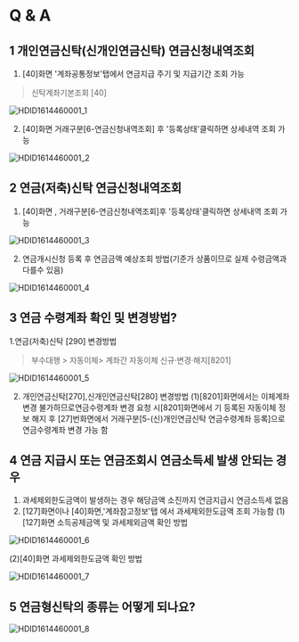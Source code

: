 # Q & A
## 1 개인연금신탁(신개인연금신탁) 연금신청내역조회
1. [40]화면 '계좌공통정보'탭에서 연금지급 주기 및 지급기간 조회 가능
> 신탁계좌기본조회 [40]

![HDID1614460001_1](HDID1614460001_1.jpg)

2. [40]화면 거래구분[6-연금신청내역조회] 후 '등록상태'클릭하면 상세내역 조회 가능

![HDID1614460001_2](HDID1614460001_2.jpg)

## 2 연금(저축)신탁 연금신청내역조회
1. [40]화면 , 거래구분[6-연금신청내역조회]후 '등록상태'클릭하면 상세내역 조회 가능

![HDID1614460001_3](HDID1614460001_3.jpg)

2. 연금개시신청 등록 후 연금금액 예상조회 방법(기준가 상품이므로 실제 수령금액과 다를수 있음)

![HDID1614460001_4](HDID1614460001_4.jpg)

## 3 연금 수령계좌 확인 및 변경방법?
1.연금(저축)신탁 [290] 변경방법
> 부수대행 > 자동이체> 계좌간 자동이체 신규·변경·해지[8201]

![HDID1614460001_5](HDID1614460001_5.jpg)

2. 개인연금신탁[270],신개인연금신탁[280] 변경방법
(1)[8201]화면에서는 이체계좌변경 불가하므로연금수령계좌 변경 요청 시[8201]화면에서 기 등록된 자동이체 정보 해지 후
[27]번화면에서 거래구분[5-(신)개인연금신탁 연금수령계좌 등록]으로 연금수령계좌 변경 가능 함
## 4 연금 지급시 또는 연금조회시 연금소득세 발생 안되는 경우
1. 과세제외한도금액이 발생하는 경우 해당금액 소진까지 연금지급시 연금소득세 없음
2. [127]화면이나 [40]화면,'계좌참고정보'탭 에서 과세제외한도금액 조회 가능함
(1)[127]화면 소득공제금액 및 과세제외금액 확인 방법

![HDID1614460001_6](HDID1614460001_6.jpg)

(2)[40]화면 과세제외한도금액 확인 방법

![HDID1614460001_7](HDID1614460001_7.jpg)

## 5 연금형신탁의 종류는 어떻게 되나요?

![HDID1614460001_8](HDID1614460001_8.jpg)


